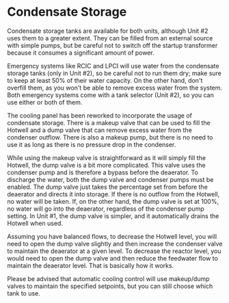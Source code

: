 # Condensate Storage

Condensate storage tanks are available for both units, although Unit #2 uses them to a greater extent. They can be filled from an external source with simple pumps, but be careful not to switch off the startup transformer because it consumes a significant amount of power.

Emergency systems like RCIC and LPCI will use water from the condensate storage tanks (only in Unit #2), so be careful not to run them dry; make sure to keep at least 50% of their water capacity. On the other hand, don't overfill them, as you won't be able to remove excess water from the system. Both emergency systems come with a tank selector (Unit #2), so you can use either or both of them.

The cooling panel has been reworked to incorporate the usage of condensate storage. There is a makeup valve that can be used to fill the Hotwell and a dump valve that can remove excess water from the condenser outflow. There is also a makeup pump, but there is no need to use it as long as there is no pressure drop in the condenser.

While using the makeup valve is straightforward as it will simply fill the Hotwell, the dump valve is a bit more complicated. This valve uses the condenser pump and is therefore a bypass before the deaerator. To discharge the water, both the dump valve and condenser pumps must be enabled. The dump valve just takes the percentage set from before the deaerator and directs it into storage. If there is no outflow from the Hotwell, no water will be taken. If, on the other hand, the dump valve is set at 100%, no water will go into the deaerator, regardless of the condenser pump setting. In Unit #1, the dump valve is simpler, and it automatically drains the Hotwell when used.

Assuming you have balanced flows, to decrease the Hotwell level, you will need to open the dump valve slightly and then increase the condenser valve to maintain the deaerator at a given level. To decrease the reactor level, you would need to open the dump valve and then reduce the feedwater flow to maintain the deaerator level. That is basically how it works.

Please be advised that automatic cooling control will use makeup/dump valves to maintain the specified setpoints, but you can still choose which tank to use.
